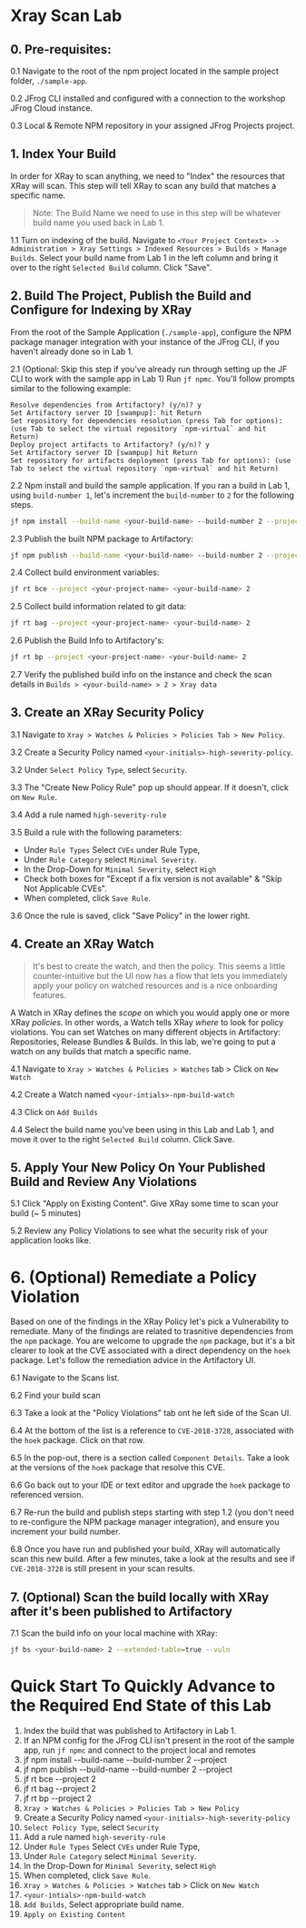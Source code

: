 # Xray Scan Lab
## 0. Pre-requisites:
0.1 Navigate to the root of the npm project located in the sample project folder, `./sample-app`.

0.2 JFrog CLI installed and configured with a connection to the workshop JFrog Cloud instance.

0.3 Local & Remote NPM repository in your assigned JFrog Projects project.

## 1. Index Your Build
In order for XRay to scan anything, we need to "Index" the resources that XRay will scan.  This step will tell XRay to scan any build that matches a specific name.
> Note: The Build Name we need to use in this step will be whatever build name you used back in Lab 1.

1.1 Turn on indexing of the build. Navigate to `<Your Project Context> -> Administration > Xray Settings > Indexed Resources > Builds > Manage Builds`. Select your build name from Lab 1 in the left column and bring it over to  the  right `Selected Build` column.  Click "Save".


## 2. Build The Project, Publish the Build and Configure for Indexing by XRay
From the root of the Sample Application (`./sample-app`), configure the NPM package manager integration with your instance of the JFrog CLI, if you haven't already done so in Lab 1.

2.1 (Optional: Skip this step if you've already run through setting up the JF CLI to work with the sample app in Lab 1) Run `jf npmc`.  You'll follow prompts similar to the following example:
```
Resolve dependencies from Artifactory? (y/n)? y
Set Artifactory server ID [swampup]: hit Return
Set repository for dependencies resolution (press Tab for options): (use Tab to select the virtual repository `npm-virtual` and hit Return)
Deploy project artifacts to Artifactory? (y/n)? y
Set Artifactory server ID [swampup] hit Return
Set repository for artifacts deployment (press Tab for options): (use Tab to select the virtual repository `npm-virtual` and hit Return)
```

2.2 Npm install and build the sample application.  If you ran a build in Lab 1, using `build-number 1`, let's increment the `build-number` to `2` for the following steps.
```bash
jf npm install --build-name <your-build-name> --build-number 2 --project <your-project-name>
```

2.3 Publish the built NPM package to Artifactory:
```bash
jf npm publish --build-name <your-build-name> --build-number 2 --project <your-project-name>
```

2.4 Collect build environment variables:
```bash
jf rt bce --project <your-project-name> <your-build-name> 2 
```

2.5 Collect build information related to git data:
```bash
jf rt bag --project <your-project-name> <your-build-name> 2
```

2.6 Publish the Build Info to Artifactory's:
```bash
jf rt bp --project <your-project-name> <your-build-name> 2
```

2.7 Verify the published build info on the instance and check the scan details in `Builds > <your-build-name> > 2 > Xray data`

## 3. Create an XRay Security Policy
3.1 Navigate to `Xray > Watches & Policies > Policies Tab > New Policy`.

3.2 Create a Security Policy named `<your-initials>-high-severity-policy`.

3.2 Under `Select Policy Type`, select `Security`.

3.3 The "Create New Policy Rule" pop up should appear. If it doesn't, click on `New Rule`.

3.4 Add a rule named `high-severity-rule`

3.5 Build a rule with the following parameters: 
  * Under `Rule Types` Select `CVEs` under Rule Type, 
  * Under `Rule Category` select `Minimal Severity`.
  * In the Drop-Down for `Minimal Severity`, select `High`
  * Check both boxes for "Except if a fix version is not available" & "Skip Not Applicable CVEs".
  * When completed, click `Save Rule`.

3.6 Once the rule is saved, click "Save Policy" in the lower right.

## 4. Create an XRay Watch
> It's best to create the watch, and then the policy.  This seems a little counter-intuitive but the UI now has a 
> flow that lets you immediately apply your policy on watched resources and is a nice onboarding features.

A Watch in XRay defines the _scope_ on which you would apply one or more XRay _policies_.  In other words, a Watch tells XRay _where_ to look for policy violations.    You can set Watches on many different objects in Artifactory: Repositories, Release Bundles & Builds. In this lab, we're going to put a watch on any builds that match a specific name. 

4.1 Navigate to `Xray > Watches & Policies > Watches` tab > Click on `New Watch`

4.2 Create a Watch named `<your-intials>-npm-build-watch`

4.3 Click on `Add Builds`

4.4 Select the build name you've been using in this Lab and Lab 1, and move it over to the right `Selected Build` column. Click Save.

## 5. Apply Your New Policy On Your Published Build and Review Any Violations
5.1 Click "Apply on Existing Content".  Give XRay some time to scan your build (~ 5 minutes)

5.2 Review any Policy Violations to see what the security risk of your application looks like.

# 6. (Optional) Remediate a Policy Violation
Based on one of the findings in the XRay Policy let's pick a Vulnerability to remediate.  Many of the findings are related to trasnitive dependencies from the `npm` package.  You are welcome to upgrade the `npm` package, but it's a bit clearer to look at the CVE associated with a direct dependency on the `hoek` package.  Let's follow the remediation advice in the Artifactory UI.

6.1 Navigate to the Scans list.

6.2 Find your build scan

6.3 Take a look at the "Policy Violations" tab ont he left side of the Scan UI.

6.4 At the bottom of the list is a reference to `CVE-2018-3728`, associated with the `hoek` package.  Click on that row.

6.5 In the pop-out, there is a section called `Component Details`.  Take a look at the versions of the `hoek` package that resolve this CVE.  

6.6 Go back out to your IDE or text editor and upgrade the `hoek` package to referenced version.

6.7 Re-run the build and publish steps starting with step 1.2 (you don't need to re-configure the NPM package manager integration), and ensure you increment your build number.

6.8 Once you have run and published your build, XRay will automatically scan this new build.  After a few minutes, take a look at the results and see if `CVE-2018-3728` is still present in your scan results.

## 7. (Optional) Scan the build locally with XRay after it's been published to Artifactory
7.1 Scan the build info on your local machine with XRay:
```bash
jf bs <your-build-name> 2 --extended-table=true --vuln
```

# Quick Start To Quickly Advance to the Required End State of this Lab
1. Index the build that was published to Artifactory in Lab 1.
2. If an NPM config for the JFrog CLI isn't present in the root of the sample app, run `jf npmc` and connect to the project local and remotes
3. jf npm install --build-name <your-build-name> --build-number 2 --project <your-project-name>
4. jf npm publish --build-name <your-build-name> --build-number 2 --project <your-project-name>
5. jf rt bce --project <your-project-name> <your-build-name> 2
6. jf rt bag --project <your-project-name> <your-build-name> 2
7. jf rt bp --project <your-project-name> <your-build-name> 2
8. `Xray > Watches & Policies > Policies Tab > New Policy`
9. Create a Security Policy named `<your-initials>-high-severity-policy`
10. `Select Policy Type`, select `Security`
11. Add a rule named `high-severity-rule`
12. Under `Rule Types` Select `CVEs` under Rule Type,
13. Under `Rule Category` select `Minimal Severity`.
14. In the Drop-Down for `Minimal Severity`, select `High`
15. When completed, click `Save Rule`.
16. `Xray > Watches & Policies > Watches` tab > Click on `New Watch`
17. `<your-intials>-npm-build-watch`
18. `Add Builds`, Select appropriate build name.
19. `Apply on Existing Content`
